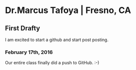 # Dr.Marcus Tafoya | Fresno, CA
## First Drafty
<p>I am excited to start a github and start post posting.</p>

### February 17th, 2016
<p>Our entire class finally did a push to GitHub. :-)</p>